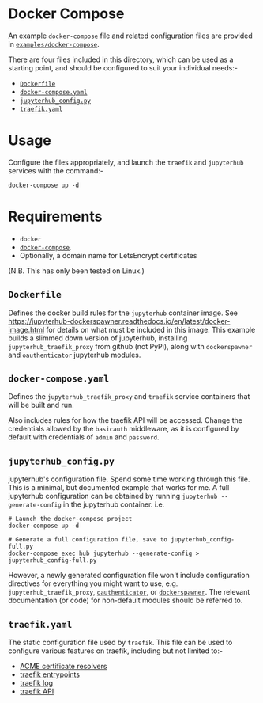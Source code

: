 # Docker Compose

An example `docker-compose` file and related configuration files are provided
in [`examples/docker-compose`](https://github.com/jupyterhub/traefik-proxy/tree/main/examples).

There are four files included in this directory, which can be used as a
starting point, and should be configured to suit your individual needs:-

  - [`Dockerfile`](#Dockerfile)
  - [`docker-compose.yaml`](#docker-compose.yaml)
  - [`jupyterhub_config.py`](#jupyterhub_config.py)
  - [`traefik.yaml`](#traefik.yaml)

# Usage

Configure the files appropriately, and launch the `traefik` and `jupyterhub`
services with the command:-

```
docker-compose up -d
```

# Requirements

  - `docker`
  - [`docker-compose`](https://docs.docker.com/compose/).
  - Optionally, a domain name for LetsEncrypt certificates

(N.B. This has only been tested on Linux.)

## `Dockerfile`

Defines the docker build rules for the `jupyterhub` container image.  See
https://jupyterhub-dockerspawner.readthedocs.io/en/latest/docker-image.html for
details on what must be included in this image. This example builds a slimmed
down version of jupyterhub, installing `jupyterhub_traefik_proxy` from
github (not PyPi), along with `dockerspawner` and `oauthenticator` jupyterhub
modules.

## `docker-compose.yaml`

Defines the `jupyterhub_traefik_proxy` and `traefik` service containers that
will be built and run.

Also includes rules for how the traefik API will be accessed. Change the
credentials allowed by the `basicauth` middleware, as it is configured by
default with credentials of `admin` and `password`.

## `jupyterhub_config.py`

jupyterhub's configuration file.  Spend some time working through this file.
This is a minimal, but documented example that works for me. A full jupyterhub
configuration can be obtained by running `jupyterhub --generate-config` in the
jupyterhub container. i.e.

```
# Launch the docker-compose project
docker-compose up -d

# Generate a full configuration file, save to jupyterhub_config-full.py
docker-compose exec hub jupyterhub --generate-config > jupyterhub_config-full.py
```

However, a newly generated configuration file won't include configuration
directives for everything you might want to use, e.g.
`jupyterhub_traefik_proxy`,
[`oauthenticator`](https://github.com/jupyterhub/oauthenticator), or
[`dockerspawner`](https://jupyterhub-dockerspawner.readthedocs.io/). The
relevant documentation (or code) for non-default modules should be referred to.

## `traefik.yaml`

The static configuration file used by `traefik`. This file can be used to
configure various features on traefik, including but not limited to:-

  - [ACME certificate resolvers](https://doc.traefik.io/traefik/https/acme/)
  - [traefik entrypoints](https://doc.traefik.io/traefik/routing/entrypoints/)
  - [traefik log](https://doc.traefik.io/traefik/observability/logs/)
  - [traefik API](https://doc.traefik.io/traefik/operations/api/)

